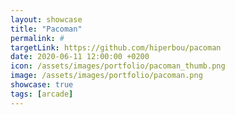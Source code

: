 ```yaml
---
layout: showcase
title: "Pacoman"
permalink: #
targetLink: https://github.com/hiperbou/pacoman
date: 2020-06-11 12:00:00 +0200
icon: /assets/images/portfolio/pacoman_thumb.png
image: /assets/images/portfolio/pacoman.png
showcase: true
tags: [arcade]
---
```

